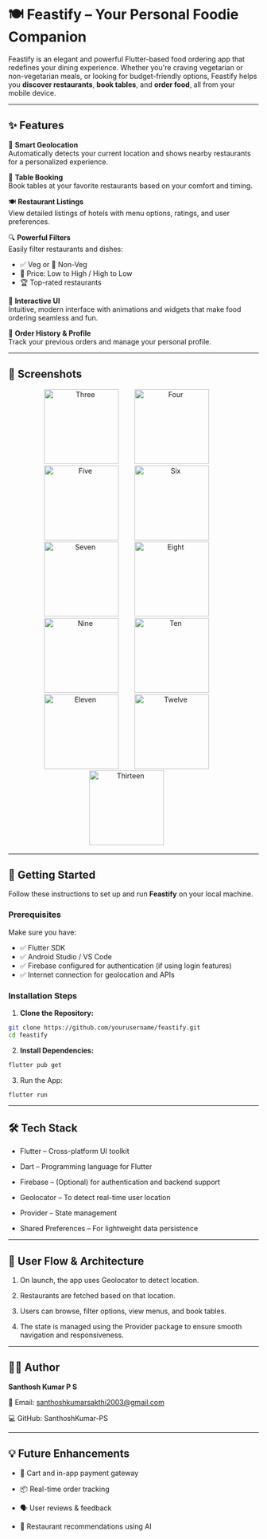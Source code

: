 # 🍽️ Feastify – Your Personal Foodie Companion

Feastify is an elegant and powerful Flutter-based food ordering app that redefines your dining experience. Whether you're craving vegetarian or non-vegetarian meals, or looking for budget-friendly options, Feastify helps you **discover restaurants**, **book tables**, and **order food**, all from your mobile device.

---

## ✨ Features

📍 **Smart Geolocation**  
Automatically detects your current location and shows nearby restaurants for a personalized experience.

📅 **Table Booking**  
Book tables at your favorite restaurants based on your comfort and timing.

🍽️ **Restaurant Listings**  
View detailed listings of hotels with menu options, ratings, and user preferences.

🔍 **Powerful Filters**  
Easily filter restaurants and dishes:
- ✅ Veg or 🍗 Non-Veg
- 💸 Price: Low to High / High to Low
- 🏆 Top-rated restaurants

🧭 **Interactive UI**  
Intuitive, modern interface with animations and widgets that make food ordering seamless and fun.

🧾 **Order History & Profile**  
Track your previous orders and manage your personal profile.

---

## 📸 Screenshots

<div align="center">
<!--   <img src="screenshots/One.jpg" alt="One" width="150"/>&emsp;&emsp; 
  <img src="screenshots/Two.jpg" alt="Two" width="150"/>&emsp;&emsp; -->
  <img src="screenshots/Three.jpg" alt="Three" width="150"/>&emsp;&emsp;
  <img src="screenshots/Four.jpg" alt="Four" width="150"/>&emsp;&emsp;
  <img src="screenshots/Five.jpg" alt="Five" width="150"/>&emsp;&emsp;
  <img src="screenshots/Six.jpg" alt="Six" width="150"/>&emsp;&emsp;
  <img src="screenshots/Seven.jpg" alt="Seven" width="150"/>&emsp;&emsp;
  <img src="screenshots/Eight.jpg" alt="Eight" width="150"/>&emsp;&emsp;
  <img src="screenshots/Nine.jpg" alt="Nine" width="150"/>&emsp;&emsp;
  <img src="screenshots/Ten.jpg" alt="Ten" width="150"/>&emsp;&emsp;
  <img src="screenshots/Eleven.jpg" alt="Eleven" width="150"/>&emsp;&emsp;
  <img src="screenshots/Twelve.jpg" alt="Twelve" width="150"/>&emsp;&emsp;
  <img src="screenshots/Thirteen.jpg" alt="Thirteen" width="150"/>&emsp;&emsp;

  
</div>

---

## 🚀 Getting Started

Follow these instructions to set up and run **Feastify** on your local machine.

### Prerequisites

Make sure you have:
- ✅ Flutter SDK
- ✅ Android Studio / VS Code
- ✅ Firebase configured for authentication (if using login features)
- ✅ Internet connection for geolocation and APIs

### Installation Steps

1. **Clone the Repository:**

```bash
git clone https://github.com/yourusername/feastify.git
cd feastify
```
2. **Install Dependencies:**
```bash
flutter pub get
```
3. Run the App:
```bash
flutter run
```
---
## 🛠️ Tech Stack
- Flutter – Cross-platform UI toolkit

- Dart – Programming language for Flutter

- Firebase – (Optional) for authentication and backend support

- Geolocator – To detect real-time user location

- Provider – State management

- Shared Preferences – For lightweight data persistence

---

## 🔐 User Flow & Architecture
1. On launch, the app uses Geolocator to detect location.

2. Restaurants are fetched based on that location.

3. Users can browse, filter options, view menus, and book tables.

4. The state is managed using the Provider package to ensure smooth navigation and responsiveness.
---
## 🙋‍♂️ Author
**Santhosh Kumar P S**

📧 Email: santhoshkumarsakthi2003@gmail.com

💻 GitHub: SanthoshKumar-PS

---
## 💡 Future Enhancements
- 🛒 Cart and in-app payment gateway

- 📦 Real-time order tracking

- 🗣️ User reviews & feedback

- 🎯 Restaurant recommendations using AI

